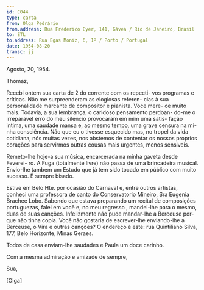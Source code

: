 ```yaml
---
id: C044
type: carta
from: Olga Pedrário
from.address: Rua Frederico Eyer, 141, Gávea / Rio de Janeiro, Brasil
to: ETL
to.address: Rua Egas Moniz, 6, 1º / Porto / Portugal
date: 1954-08-20
transc: jj
---
```


Agosto, 20, 1954.

Thomaz,

Recebi ontem sua carta de 2 do corrente com os repecti-
vos programas e críticas. Não me surpreenderam as elogiosas referen-
cias à sua personalidade marcante de compositor e pianista. Voce mere-
ce muito mais. Todavia, a sua lembrança, o caridoso pensamento perdoan-
do-me o irreparavel erro do meu silencio provocaram em mim uma satis-
fação intima, uma saudade mansa e, ao mesmo tempo, uma grave censura na mi-
nha consciência. Não que eu o tivesse esquecido mas, no tropel da vida 
cotidiana, nós muitas vezes, nos abstemos de contentar os nossos proprios
corações para servirmos outras cousas mais urgentes, menos sensiveis.

Remeto-lhe hoje-a sua música, encarcerada na minha gaveta desde Feverei-
ro. A Fuga (totalmente livre) não passa de uma brincadeira musical.
Envio-lhe tambem um Estudo que já tem sido tocado em público com muito
sucesso. É sempre bisado.

Estive em Belo Hte. por ocasião do Carnaval e, entre outros artistas,
conheci uma professora de canto do Conservatorio Mineiro, Sra Eugenia
Brachee Lobo. Sabendo que estava preparando um recital de composições
portuguezas, falei em você e, no meu regresso , mandei-lhe para o mesmo,
duas de suas canções. Infelizmente não pude mandar-lhe a Berceuse por-
que não tinha copia. Você não gostaria de escrever-lhe enviando-lhe
a Berceuse, o Vira e outras canções? O endereço é este: rua Quintiliano 
Silva, 177, Belo Horizonte, Minas Geraes.


Todos de casa enviam-lhe saudades e Paula um doce carinho.

Com a mesma admiração e amizade de sempre, 

Sua,

[Olga]
